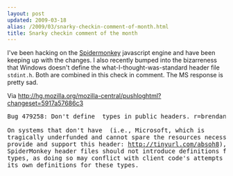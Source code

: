 ```yaml
---
layout: post
updated: 2009-03-18
alias: /2009/03/snarky-checkin-comment-of-month.html
title: Snarky checkin comment of the month
---
```

<p>
I've been hacking on the <a href="http://www.mozilla.org/js/spidermonkey/">Spidermonkey</a> javascript engine and have been keeping up with the changes.  I also recently bumped into the bizarreness that Windows doesn't define the what-I-thought-was-standard header file <code>stdint.h</code>.  Both are combined in this check in comment.  The MS response is pretty sad.
</p>

<p>Via <a href="http://hg.mozilla.org/mozilla-central/pushloghtml?changeset=5917a57686c3">http://hg.mozilla.org/mozilla-central/pushloghtml?changeset=5917a57686c3</a>

<pre>
Bug 479258: Don't define <stdint.h> types in public headers. r=brendan

On systems that don't have <stdint.h> (i.e., Microsoft, which is
tragically underfunded and cannot spare the resources necessary to
provide and support this header: <a href="http://tinyurl.com/absoh8">http://tinyurl.com/absoh8</a>),
SpiderMonkey header files should not introduce definitions for these
types, as doing so may conflict with client code's attempts to provide
its own definitions for these types.
</pre>